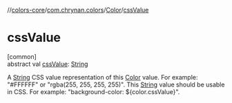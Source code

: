 //[colors-core](../../../index.md)/[com.chrynan.colors](../index.md)/[Color](index.md)/[cssValue](css-value.md)

# cssValue

[common]\
abstract val [cssValue](css-value.md): [String](https://kotlinlang.org/api/latest/jvm/stdlib/kotlin/-string/index.html)

A [String](https://kotlinlang.org/api/latest/jvm/stdlib/kotlin/-string/index.html) CSS value representation of this [Color](index.md) value. For example: "#FFFFFF" or "rgba(255, 255, 255, 255)". This [String](https://kotlinlang.org/api/latest/jvm/stdlib/kotlin/-string/index.html) value should be usable in CSS. For example: "background-color: ${color.cssValue}".
